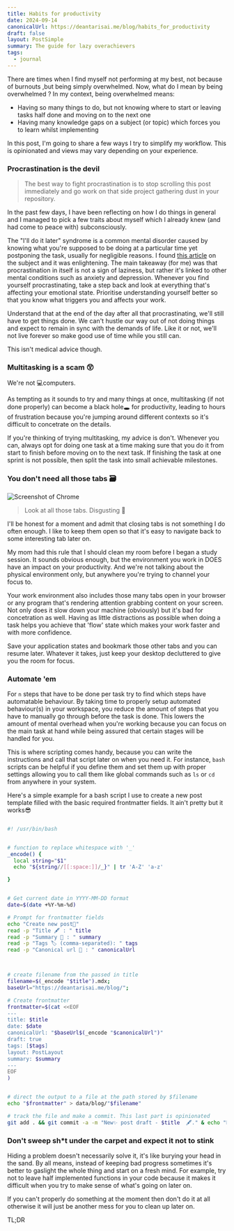 ```yaml
---
title: Habits for productivity
date: 2024-09-14
canonicalUrl: https://deantarisai.me/blog/habits_for_productivity
draft: false
layout: PostSimple
summary: The guide for lazy overachievers
tags:
  - journal
---
```


There are times when I find myself not performing at my best, not because of burnouts ,but being simply overwhelmed. Now, what do I mean by being overwhelmed ? In my context, being overwhelmed means:

- Having so many things to do, but not knowing where to start or leaving tasks half done and moving on to the next one
- Having many knowledge gaps on a subject (or topic) which forces you to learn whilst implementing

In this post, I'm going to share a few ways I try to simplify my workflow. This is opinionated and views may vary depending on your experience.

### Procrastination is the devil

> The best way to fight procrastination is to stop scrolling this post immediately and go work on that side project gathering dust in your repository.


In the past few days, I have been reflecting on how I do things in general and I managed to pick a few traits about myself which I already knew (and had come to peace with) subconsciously.

The "I'll do it later" syndrome is a common mental disorder caused by knowing what you're supposed to be doing at a particular time yet postponing the task, usually for negligible reasons. I found [this article](https://www.mcleanhospital.org/essential/procrastination) on the subject and it was enlightening. The main takeaway (for me) was that procrastination in itself is not a sign of laziness, but rather it's linked to other mental conditions such as anxiety and depression.
Whenever you find yourself procrastinating, take a step back and look at everything that's affecting your emotional state. Prioritise understanding yourself better so that you know what triggers you and affects your work.  

Understand that at the end of the day after all that procrastinating, we'll still have to get things done. We can't hustle our way out of not doing things and expect to remain in sync with the demands of life. 
Like it or not, we'll not live forever so make good use of time while you still can.


This isn't medical advice though.

### Multitasking is a scam 😲

We're not 💻computers.

As tempting as it sounds to try and many things at once, multitasking (if not done properly) can become a black hole🕳 for productivity, leading to hours of frustration because you're jumping around different contexts so it's difficult to concetrate on the details.

If you're thinking of trying multitasking, my advice is don't. Whenever you can, always opt for doing one task at a time making sure that you do it from start to finish before moving on to the next task. If finishing the task at one sprint is not possible, then split the task into small achievable milestones. 

### You don't need all those tabs 🗃


![Screenshot of Chrome](/static/images/chrome.png)

> Look at all those tabs. Disgusting 🤢



I'll be honest for a moment and admit that closing tabs is not something I do often enough. I like to keep them open so that it's easy to navigate back to some interesting tab later on. 

My mom had this rule that I should clean my room before I began a study session. It sounds obvious enough, but the environment you work in DOES have an impact on your productivity. 
And we're not talking about the physical environment only, but anywhere you're trying to channel your focus to.

Your work environment also includes those many tabs open in your browser or any program that's rendering attention grabbing content on your screen. Not only does it slow down your machine (obviously) but it's bad for concetration as well. Having as little distractions as possible when doing a task helps you achieve that 'flow' state which makes your work faster and with more confidence.

Save your application states and bookmark those other tabs and you can resume later. Whatever it takes, just keep your desktop decluttered to give you the room for focus.

### Automate 'em

For `n` steps that have to be done per task try to find which steps have automatable behaviour. 
By taking time to properly setup automated behaviour(s) in your workspace, you reduce the amount of steps that you have to manually go through before the task is done. 
This lowers the amount of mental overhead when you're working because you can focus on the main task at hand while being assured that certain stages will be handled for you.

This is where scripting comes handy, because you can write the instructions and call that script later on when you need it. For instance, `bash` scripts can be helpful if you define them and set them up with proper settings allowing you to call them like global commands such as `ls` or `cd` from anywhere in your system.


Here's a simple example for a bash script I use to create a new post template filled with the basic required frontmatter fields. It ain't pretty but it works😎

```bash

#! /usr/bin/bash


# function to replace whitespace with '_'
_encode() {
  local string="$1"
  echo "${string//[[:space:]]/_}" | tr 'A-Z' 'a-z'

}


# Get current date in YYYY-MM-DD format
date=$(date +%Y-%m-%d)

# Prompt for frontmatter fields
echo "Create new post🌃"
read -p "Title 🖋 : " title
read -p "Summary 📜 : " summary
read -p "Tags 🏷 (comma-separated): " tags
read -p "Canonical url 🔗 : " canonicalUrl



# create filename from the passed in title
filename=$(_encode "$title").mdx;
baseUrl="https://deantarisai.me/blog/";

# Create frontmatter
frontmatter=$(cat <<EOF
---
title: $title
date: $date
canonicalUrl: "$baseUrl$(_encode "$canonicalUrl")"
draft: true
tags: [$tags]
layout: PostLayout
summary: $summary
---
EOF
)


# direct the output to a file at the path stored by $filename
echo "$frontmatter" > data/blog/"$filename"

# track the file and make a commit. This last part is opinionated
git add . && git commit -a -m "New✨ post draft - $title  🖋." & echo "New✨ template for the post - $title. written 🖋."

```


### Don't sweep sh*t under the carpet and expect it not to stink

Hiding a problem doesn't necessarily solve it, it's like burying your head in the sand. By all means, instead of keeping bad progress sometimes it's better to gaslight the whole thing and start on a fresh mind. 
For example, try not to leave half implemented functions in your code because it makes it difficult when you try to make sense of what's going on later on.

If you can't properly do something at the moment then don't do it at all otherwise it will just be another mess for you to clean up later on.

TL;DR
